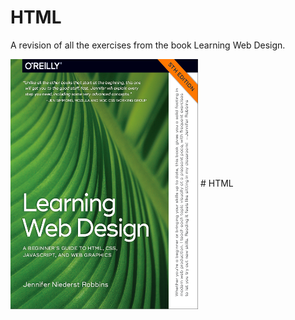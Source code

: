 # HTML

A revision of all the exercises from the book Learning Web Design.

<img align="center" width="300" height="400" src="Cover.png">
# HTML
